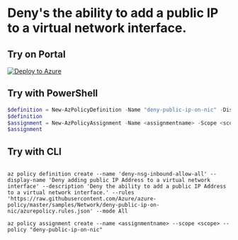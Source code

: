 # Deny's the ability to add a public IP to a virtual network interface.

## Try on Portal

[![Deploy to Azure](http://azuredeploy.net/deploybutton.png)](https://portal.azure.com/#blade/Microsoft_Azure_Policy/CreatePolicyDefinitionBlade/uri/https%3A%2F%2Fraw.githubusercontent.com%2FAzure%2Fazure-policy%2Fmaster%2Fsamples%2FNetwork%2Fdeny-public-ip-on-nic%2Fazurepolicy.json)

## Try with PowerShell

````powershell
$definition = New-AzPolicyDefinition -Name "deny-public-ip-on-nic" -DisplayName "Deny adding public IP Address to a virtual network interface" -description "Deny the ability to add a public IP Address to a virtual network interface." -Policy 'https://raw.githubusercontent.com/Azure/azure-policy/master/samples/Network/deny-nsg-inbound-allow-all/azurepolicy.rules.json' -Mode All
$definition
$assignment = New-AzPolicyAssignment -Name <assignmentname> -Scope <scope> -PolicyDefinition $definition
$assignment 
````

## Try with CLI

````cli

az policy definition create --name 'deny-nsg-inbound-allow-all' --display-name 'Deny adding public IP Address to a virtual network interface' --description 'Deny the ability to add a public IP Address to a virtual network interface.' --rules 'https://raw.githubusercontent.com/Azure/azure-policy/master/samples/Network/deny-public-ip-on-nic/azurepolicy.rules.json' --mode All

az policy assignment create --name <assignmentname> --scope <scope> --policy "deny-public-ip-on-nic" 

````



